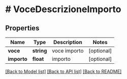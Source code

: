 # # VoceDescrizioneImporto

## Properties

Name | Type | Description | Notes
------------ | ------------- | ------------- | -------------
**voce** | **string** | voce importo | [optional]
**importo** | **float** | importo | [optional]

[[Back to Model list]](../../README.md#models) [[Back to API list]](../../README.md#endpoints) [[Back to README]](../../README.md)

